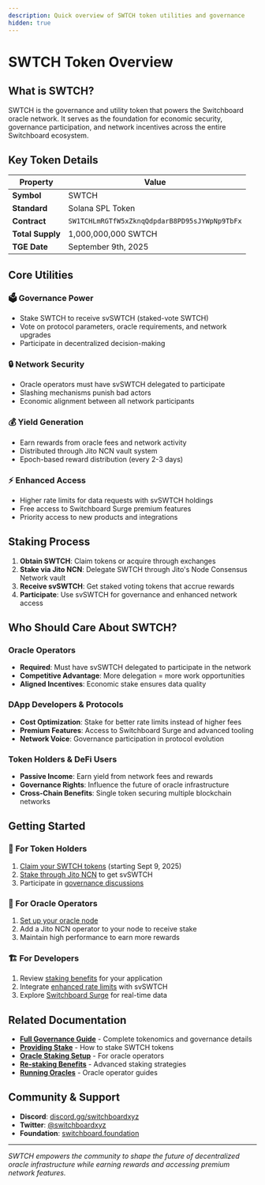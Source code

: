 ```yaml
---
description: Quick overview of SWTCH token utilities and governance
hidden: true
---
```


# SWTCH Token Overview

## What is SWTCH?

SWTCH is the governance and utility token that powers the Switchboard oracle network. It serves as the foundation for economic security, governance participation, and network incentives across the entire Switchboard ecosystem.

## Key Token Details

| Property         | Value                                         |
| ---------------- | --------------------------------------------- |
| **Symbol**       | SWTCH                                         |
| **Standard**     | Solana SPL Token                              |
| **Contract**     | `SW1TCHLmRGTfW5xZknqQdpdarB8PD95sJYWpNp9TbFx` |
| **Total Supply** | 1,000,000,000 SWTCH                           |
| **TGE Date**     | September 9th, 2025                           |

## Core Utilities

### 🗳️ Governance Power

* Stake SWTCH to receive svSWTCH (staked-vote SWTCH)
* Vote on protocol parameters, oracle requirements, and network upgrades
* Participate in decentralized decision-making

### 🔒 Network Security

* Oracle operators must have svSWTCH delegated to participate
* Slashing mechanisms punish bad actors
* Economic alignment between all network participants

### 💰 Yield Generation

* Earn rewards from oracle fees and network activity
* Distributed through Jito NCN vault system
* Epoch-based reward distribution (every 2-3 days)

### ⚡ Enhanced Access

* Higher rate limits for data requests with svSWTCH holdings
* Free access to Switchboard Surge premium features
* Priority access to new products and integrations

## Staking Process

1. **Obtain SWTCH**: Claim tokens or acquire through exchanges
2. **Stake via Jito NCN**: Delegate SWTCH through Jito's Node Consensus Network vault
3. **Receive svSWTCH**: Get staked voting tokens that accrue rewards
4. **Participate**: Use svSWTCH for governance and enhanced network access

## Who Should Care About SWTCH?

### Oracle Operators

* **Required**: Must have svSWTCH delegated to participate in the network
* **Competitive Advantage**: More delegation = more work opportunities
* **Aligned Incentives**: Economic stake ensures data quality

### DApp Developers & Protocols

* **Cost Optimization**: Stake for better rate limits instead of higher fees
* **Premium Features**: Access to Switchboard Surge and advanced tooling
* **Network Voice**: Governance participation in protocol evolution

### Token Holders & DeFi Users

* **Passive Income**: Earn yield from network fees and rewards
* **Governance Rights**: Influence the future of oracle infrastructure
* **Cross-Chain Benefits**: Single token securing multiple blockchain networks

## Getting Started

### 🎯 For Token Holders

1. [Claim your SWTCH tokens](https://switchboard.xyz/claim) (starting Sept 9, 2025)
2. [Stake through Jito NCN](providing-stake-to-switchboard.md) to get svSWTCH
3. Participate in [governance discussions](governance-and-tokenomics.md#governance-process)

### 🔗 For Oracle Operators

1. [Set up your oracle node](running-a-switchboard-oracle/)
2. Add a Jito NCN operator to your node to receive stake
3. Maintain high performance to earn more rewards

### 🏗️ For Developers

1. Review [staking benefits](re-staking/) for your application
2. Integrate [enhanced rate limits](../product-documentation/data-feeds/) with svSWTCH
3. Explore [Switchboard Surge](../product-documentation/data-feeds/) for real-time data

## Related Documentation

* [**Full Governance Guide**](governance-and-tokenomics.md) - Complete tokenomics and governance details
* [**Providing Stake**](providing-stake-to-switchboard.md) - How to stake SWTCH tokens
* [**Oracle Staking Setup**](enable-staking-to-your-oracle.md) - For oracle operators
* [**Re-staking Benefits**](re-staking/) - Advanced staking strategies
* [**Running Oracles**](running-a-switchboard-oracle/) - Oracle operator guides

## Community & Support

* **Discord**: [discord.gg/switchboardxyz](https://discord.gg/switchboardxyz)
* **Twitter**: [@switchboardxyz](https://x.com/switchboardxyz)
* **Foundation**: [switchboard.foundation](https://switchboard.foundation/)

***

_SWTCH empowers the community to shape the future of decentralized oracle infrastructure while earning rewards and accessing premium network features._
